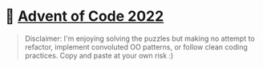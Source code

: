 # 🎄 [Advent of Code 2022](https://adventofcode.com/2022)

> Disclaimer: I'm enjoying solving the puzzles but making no attempt to refactor, implement convoluted OO patterns, or follow clean coding practices. Copy and paste at your own risk :)
